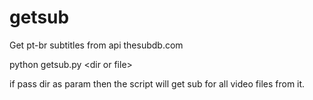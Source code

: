 getsub
======

Get pt-br subtitles from api thesubdb.com


python getsub.py &lt;dir or file&gt;

if pass dir as param then the script will get sub for all video files from it.
